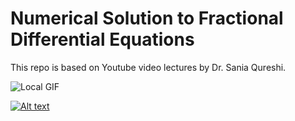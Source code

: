 # Numerical Solution to Fractional Differential Equations

This repo is based on Youtube video lectures by Dr. Sania Qureshi.

![Local GIF](./Simulation_chatioc.gif)




[![Alt text](https://img.youtube.com/vi/tk-jNetNnPc/0.jpg)](https://www.youtube.com/playlist?list=PL4z8Gd_IFNYYK49qQ4DMM6RDCy00lL_yx)
